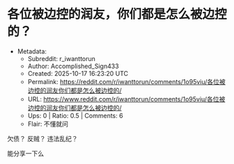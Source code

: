# 各位被边控的润友，你们都是怎么被边控的？

- Metadata:
  - Subreddit: r_iwanttorun
  - Author: Accomplished_Sign433
  - Created: 2025-10-17 16:23:20 UTC
  - Permalink: https://reddit.com/r/iwanttorun/comments/1o95viu/各位被边控的润友你们都是怎么被边控的/
  - URL: https://www.reddit.com/r/iwanttorun/comments/1o95viu/各位被边控的润友你们都是怎么被边控的/
  - Ups: 0 | Ratio: 0.5 | Comments: 6
  - Flair: 不懂就问


欠债？ 反贼？ 违法乱纪？

能分享一下么

